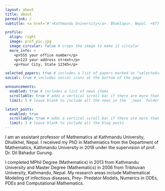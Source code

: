 ```yaml
---
layout: about
title: about
permalink: /
subtitle: <a href='#'>Kathmandu University</a>. Bhaktapur. Nepal. +977 9841755619 . 

profile:
  align: right
  image: prof_pic.jpg
  image_circular: false # crops the image to make it circular
  more_info: >
    <p>555 your office number</p>
    <p>123 your address street</p>
    <p>Your City, State 12345</p>

selected_papers: true # includes a list of papers marked as "selected={true}"
social: true # includes social icons at the bottom of the page

announcements:
  enabled: true # includes a list of news items
  scrollable: true # adds a vertical scroll bar if there are more than 3 news items
  limit: 5 # leave blank to include all the news in the `_news` folder

latest_posts:
  enabled: true
  scrollable: true # adds a vertical scroll bar if there are more than 3 new posts items
  limit: 3 # leave blank to include all the blog posts
---
```


I am an assistant professor of Mathematics at Kathmandu University, Dhulikhel, Nepal. I received my PhD in Mathematics from the Department of Mathematics, Kathmandu University in 2018 under the supervision of prof. Dr. Dil Bahadur Gurung.

I completed MPhil Degree (Mathematics) in 2013 from Kathmandu University and Master Degree (Mathematics) in 2006 from Tribhuvan University, Kathmandu, Nepal. My research areas include Mathematical Modeling of infectious diseases, Prey- Predator Models, Numerics in ODEs, PDEs and Computational Mathematics.
